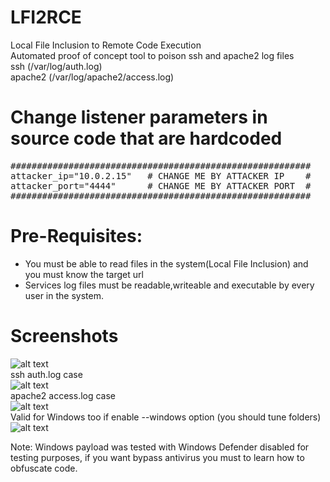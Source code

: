 # LFI2RCE

Local File Inclusion to Remote Code Execution  
Automated proof of concept tool to poison ssh and apache2 log files  
ssh (/var/log/auth.log)  
apache2 (/var/log/apache2/access.log)  

# Change listener parameters in source code that are hardcoded
<pre>
#########################################################
attacker_ip="10.0.2.15"   # CHANGE ME BY ATTACKER IP    #
attacker_port="4444"      # CHANGE ME BY ATTACKER PORT  #
#########################################################
</pre>

# Pre-Requisites: 
* You must be able to read files in the system(Local File Inclusion) and you must know the target url  
* Services log files must be readable,writeable and executable by every user in the system.  

# Screenshots
![alt text](https://github.com/0bfxGH0ST/LFI2RCE/blob/main/screenshots/screenshot000.png)  
ssh auth.log case  
![alt text](https://github.com/0bfxGH0ST/LFI2RCE/blob/main/screenshots/screenshot001.png)  
apache2 access.log case  
![alt text](https://github.com/0bfxGH0ST/LFI2RCE/blob/main/screenshots/screenshot002.png)  
Valid for Windows too if enable --windows option (you should tune folders)
![alt text](https://github.com/0bfxGH0ST/LFI2RCE/blob/main/screenshots/screenshot003.png)  

Note: Windows payload was tested with Windows Defender disabled for testing purposes, if you want bypass antivirus you must to learn how to obfuscate code.
